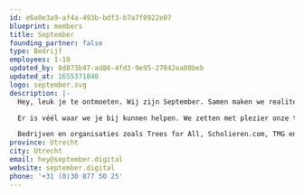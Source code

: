 ```yaml
---
id: e6a0e3a9-af4a-493b-bdf3-b7a7f0922e07
blueprint: members
title: September
founding_partner: false
type: Bedrijf
employees: 1-10
updated_by: 8d873b47-ad86-4fd3-9e95-27842ea80beb
updated_at: 1655371840
logo: september.svg
description: |-
  Hey, leuk je te ontmoeten. Wij zijn September. Samen maken we realiteit van jouw sterke ideeen. Dit doen we met een team van creatieve denkers, designers en engineers. Met creativiteit in het hart en strategie in het hoofd.

  Er is véél waar we je bij kunnen helpen. We zetten met plezier onze tanden in jouw markt om samen de slimste digitale oplossing voor het beste resultaat te ontwikkelen. Zo kunnen we bezig met de best converterende websites en de slimste digitale producten of ondersteunen we jouw team met de experts die je nodig hebt om succes te behalen.

  Bedrijven en organisaties zoals Trees for All, Scholieren.com, TMG en FNV weten ons al te vinden. Maar ook meerdere start-ups of succesvolle scale-ups. Als je op zoek bent naar een digital agency die je van A tot Z kan helpen met jouw digitale uitdagingen en met het hele team voor jou bezig gaat, neem dan eens contact op.
province: Utrecht
city: Utrecht
email: hey@september.digital
website: september.digital
phone: '+31 (0)30 877 50 25'
---
```

